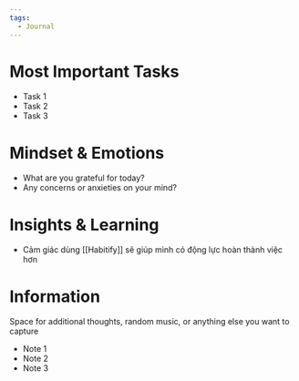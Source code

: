 ```yaml
---
tags:
  - Journal
---
```

# Most Important Tasks

- Task 1
- Task 2
- Task 3

# Mindset & Emotions

- What are you grateful for today?
- Any concerns or anxieties on your mind?

# Insights & Learning

- Cảm giác dùng [[Habitify]] sẽ giúp mình có động lực hoàn thành việc hơn

# Information

Space for additional thoughts, random music, or anything else you want to capture

- Note 1
- Note 2
- Note 3